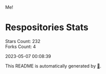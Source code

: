 Me!

# Respositories Stats
Stars Count: 232  
Forks Count: 4

2023-05-07 00:08:39  

This README is automatically generated by [🐰](https://github.com/rnitta/rnitta).
